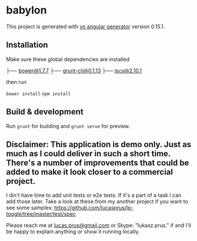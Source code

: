 # babylon

This project is generated with [yo angular generator](https://github.com/yeoman/generator-angular)
version 0.15.1.

## Installation

Make sure these global dependencies are installed

├── bower@1.7.7
├── grunt-cli@0.1.13
├── jscs@2.10.1

then run

`bower install`
`npm install`

## Build & development

Run `grunt` for building and `grunt serve` for preview.

## Disclaimer: This application is demo only. Just as much as I could deliver in such a short time. There's a number of improvements that could be added to make it look closer to a commercial project.

I din't have time to add unit tests or e2e tests. If it's a part of a task I can add those later. Take a look at these from my another project if you want to see some samples: https://github.com/lucasprus/lp-toggle/tree/master/test/spec

Please reach me at lucas.prus@gmail.com or Skype: "lukasz.prus." if and I'll be happy to explain anything or show it running locally.
